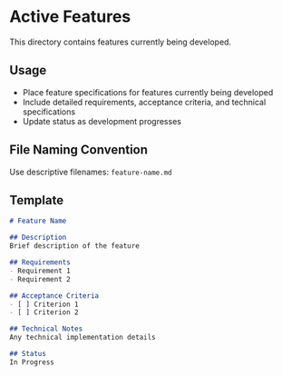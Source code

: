 # Active Features

This directory contains features currently being developed.

## Usage

- Place feature specifications for features currently being developed
- Include detailed requirements, acceptance criteria, and technical specifications
- Update status as development progresses

## File Naming Convention

Use descriptive filenames: `feature-name.md`

## Template

```markdown
# Feature Name

## Description
Brief description of the feature

## Requirements
- Requirement 1
- Requirement 2

## Acceptance Criteria
- [ ] Criterion 1
- [ ] Criterion 2

## Technical Notes
Any technical implementation details

## Status
In Progress
```
